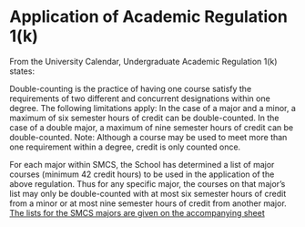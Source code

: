 <h1>Application of Academic Regulation 1(k)</h1>

From the University Calendar, Undergraduate Academic Regulation 1(k) states:

Double-counting is the practice of having one course satisfy the requirements of two different and
concurrent designations within one degree. The following limitations apply: In the case of a major and a
minor, a maximum of six semester hours of credit can be double-counted. In the case of a double major,
a maximum of nine semester hours of credit can be double-counted. Note: Although a course may be
used to meet more than one requirement within a degree, credit is only counted once.

For each major within SMCS, the School has determined a list of major courses (minimum 42 credit
hours) to be used in the application of the above regulation. Thus for any specific major, the courses on
that major’s list may only be double-counted with at most six semester hours of credit from a minor or
at most nine semester hours of credit from another major. 
[The lists for the SMCS majors are given on the accompanying sheet](https://files.upei.ca/smcs/list_of_major_courses_double_counting.pdf)
